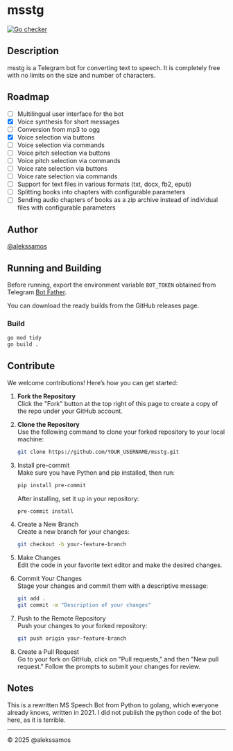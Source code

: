# msstg

[![Go checker](https://github.com/alekssamos/msstg/actions/workflows/go.yml/badge.svg?branch=main)](https://github.com/alekssamos/msstg/actions/workflows/go.yml)

## Description
msstg is a Telegram bot for converting text to speech. It is completely free with no limits on the size and number of characters.

## Roadmap
- [ ] Multilingual user interface for the bot
- [x] Voice synthesis for short messages
- [ ] Conversion from mp3 to ogg
- [x] Voice selection via buttons
- [ ] Voice selection via commands
- [ ] Voice pitch selection via buttons
- [ ] Voice pitch selection via commands
- [ ] Voice rate selection via buttons
- [ ] Voice rate selection via commands
- [ ] Support for text files in various formats (txt, docx, fb2, epub)
- [ ] Splitting books into chapters with configurable parameters
- [ ] Sending audio chapters of books as a zip archive instead of individual files with configurable parameters

## Author
[@alekssamos](https://github.com/alekssamos)

## Running and Building
Before running, export the environment variable `BOT_TOKEN` obtained from Telegram [Bot Father](https://t.me/BotFather).

You can download the ready builds from the GitHub releases page.

### Build 
```bash
go mod tidy
go build .
```

## Contribute
We welcome contributions! Here’s how you can get started:

1. **Fork the Repository**  
   Click the "Fork" button at the top right of this page to create a copy of the repo under your GitHub account.

2. **Clone the Repository**  
   Use the following command to clone your forked repository to your local machine:
   ```bash
   git clone https://github.com/YOUR_USERNAME/msstg.git
   ```

3. Install pre-commit  
   Make sure you have Python and pip installed, then run:

   ```bash
   pip install pre-commit
   ```

   After installing, set it up in your repository:

   ```bash
   pre-commit install
   ```

4. Create a New Branch  
   Create a new branch for your changes:

   ```bash
   git checkout -b your-feature-branch
   ```

5. Make Changes  
   Edit the code in your favorite text editor and make the desired changes.

6. Commit Your Changes  
   Stage your changes and commit them with a descriptive message:

   ```bash
   git add .
   git commit -m "Description of your changes"
   ```

7. Push to the Remote Repository  
   Push your changes to your forked repository:

   ```bash
   git push origin your-feature-branch
   ```

8. Create a Pull Request  
   Go to your fork on GitHub, click on "Pull requests," and then "New pull request." Follow the prompts to submit your changes for review.

## Notes
This is a rewritten MS Speech Bot from Python to golang, which everyone already knows, written in 2021.
I did not publish the python code of the bot here, as it is terrible.

---

© 2025 @alekssamos
